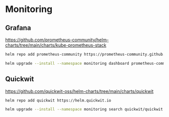 # Monitoring

## Grafana

https://github.com/prometheus-community/helm-charts/tree/main/charts/kube-prometheus-stack

```bash
helm repo add prometheus-community https://prometheus-community.github.io/helm-charts
```

```bash
helm upgrade --install --namespace monitoring dashboard prometheus-community/kube-prometheus-stack -f dashboard.yaml --create-namespace
```

## Quickwit

https://github.com/quickwit-oss/helm-charts/tree/main/charts/quickwit

```bash
helm repo add quickwit https://helm.quickwit.io
```

```bash
helm upgrade --install --namespace monitoring search quickwit/quickwit -f search.yaml --create-namespace
```